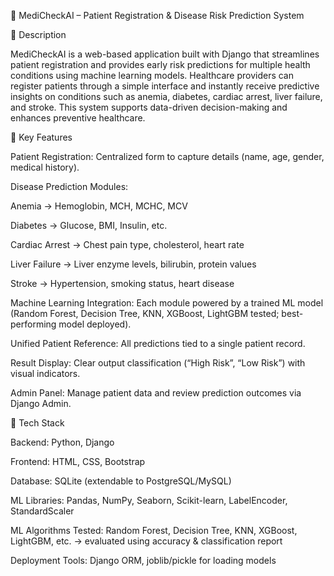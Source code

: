 🏥 MediCheckAI – Patient Registration & Disease Risk Prediction System

🔹 Description

MediCheckAI is a web-based application built with Django that streamlines patient registration and provides early risk predictions for multiple health conditions using machine learning models. Healthcare providers can register patients through a simple interface and instantly receive predictive insights on conditions such as anemia, diabetes, cardiac arrest, liver failure, and stroke. This system supports data-driven decision-making and enhances preventive healthcare.

🔹 Key Features

Patient Registration: Centralized form to capture details (name, age, gender, medical history).

Disease Prediction Modules:

Anemia → Hemoglobin, MCH, MCHC, MCV

Diabetes → Glucose, BMI, Insulin, etc.

Cardiac Arrest → Chest pain type, cholesterol, heart rate

Liver Failure → Liver enzyme levels, bilirubin, protein values

Stroke → Hypertension, smoking status, heart disease

Machine Learning Integration: Each module powered by a trained ML model (Random Forest, Decision Tree, KNN, XGBoost, LightGBM tested; best-performing model deployed).

Unified Patient Reference: All predictions tied to a single patient record.

Result Display: Clear output classification (“High Risk”, “Low Risk”) with visual indicators.

Admin Panel: Manage patient data and review prediction outcomes via Django Admin.

🔹 Tech Stack

Backend: Python, Django

Frontend: HTML, CSS, Bootstrap

Database: SQLite (extendable to PostgreSQL/MySQL)

ML Libraries: Pandas, NumPy, Seaborn, Scikit-learn, LabelEncoder, StandardScaler

ML Algorithms Tested: Random Forest, Decision Tree, KNN, XGBoost, LightGBM, etc. → evaluated using accuracy & classification report

Deployment Tools: Django ORM, joblib/pickle for loading models
